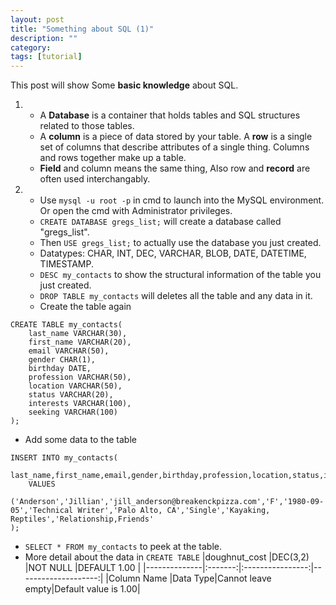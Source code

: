 ```yaml
---
layout: post
title: "Something about SQL (1)"
description: ""
category: 
tags: [tutorial]
---
```


This post will show Some __basic knowledge__ about SQL.

1. * A __Database__ is a container that holds tables and SQL structures related to those tables.
   * A __column__ is a piece of data stored by your table. A __row__ is a single set of columns that describe attributes of a single thing. Columns and rows together make up a table.
   * __Field__ and column means the same thing, Also row and __record__ are often used interchangably.


2. * Use `mysql -u root -p` in cmd to launch into the MySQL environment. Or open the cmd with Administrator privileges.
   * `CREATE DATABASE gregs_list;` will create a database called "gregs_list".
   * Then `USE gregs_list;` to actually use the database you just created.
   * Datatypes: CHAR, INT, DEC, VARCHAR, BLOB, DATE, DATETIME, TIMESTAMP.
   * `DESC my_contacts` to show the structural information of the table you just created.
   * `DROP TABLE my_contacts` will deletes all the table and any data in it.
   * Create the table again
```
CREATE TABLE my_contacts(
    last_name VARCHAR(30),
    first_name VARCHAR(20),
    email VARCHAR(50),
    gender CHAR(1),
    birthday DATE,
    profession VARCHAR(50),
    location VARCHAR(50),
    status VARCHAR(20),
    interests VARCHAR(100),
    seeking VARCHAR(100)
);
```
   * Add some data to the table
```
INSERT INTO my_contacts(
    last_name,first_name,email,gender,birthday,profession,location,status,interests,seeking)
    VALUES 
    ('Anderson','Jillian','jill_anderson@breakenckpizza.com','F','1980-09-05','Technical Writer','Palo Alto, CA','Single','Kayaking, Reptiles','Relationship,Friends'
);
```
   * `SELECT * FROM my_contacts` to peek at the table.
   * More detail about the data in `CREATE TABLE`
|doughnut_cost |DEC(3,2) |NOT NULL          |DEFAULT 1.00         |
|--------------|:-------:|:----------------:|--------------------:|
|Column Name   |Data Type|Cannot leave empty|Default value is 1.00|





